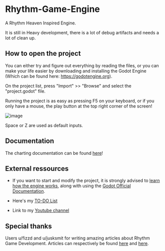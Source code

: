 # Rhythm-Game-Engine
A Rhythm Heaven Inspired Engine.

It is still in Heavy development, there is a lot of debug artifacts and needs a lot of clean up.

## How to open the project

You can either try and figure out everything by reading the files, or you can make your life easier by downloading and installing the Godot Engine (Which can be found here: https://godotengine.org).

On the project list, press "Import"  >> "Browse" and select the "project.godot" file.

Running the project is as easy as pressing F5 on your keyboard, or if you only have a mouse, the play button at the top right corner of the screen!

![image](https://user-images.githubusercontent.com/24594540/145891476-90f1f5a2-166b-40ff-88f0-d61522962ee5.png)

Space or Z are used as default inputs.


## Documentation

The charting documentation can be found [here](https://github.com/Pengu12345/Rhythm-Game-Engine/wiki)!

## External ressources

* If you want to start and modify the project, it is strongly advised to [learn how the engine works](https://docs.godotengine.org/en/stable/getting_started/step_by_step/index.html), along with using the [Godot Official Documentation](https://docs.godotengine.org/en/stable/index.html).

* Here's my [TO-DO List](https://trello.com/b/eGR37RTG/rhythm-game-todo)

* Link to my [Youtube channel](https://www.youtube.com/channel/UCY3V-Sr32Uyb96VsLCAnOhw)


## Special thanks

Users u/fizzd and u/jusksmit for writing amazing articles about Rhythm Game Development.
Articles can respectively be found [here](https://www.reddit.com/r/gamedev/comments/2fxvk4/heres_a_quick_and_dirty_guide_i_just_wrote_how_to/) and [here](https://www.reddit.com/r/gamedev/comments/13y26t/how_do_rhythm_games_stay_in_sync_with_the_music/c78aawd/).
